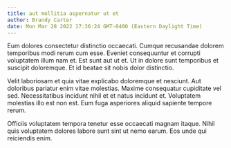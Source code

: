 ```yaml
---
title: aut mollitia aspernatur ut et
author: Brandy Carter
date: Mon Mar 28 2022 17:36:24 GMT-0400 (Eastern Daylight Time)
---
```

Eum dolores consectetur distinctio occaecati. Cumque recusandae dolorem temporibus modi rerum cum esse. Eveniet consequuntur et corrupti voluptatem illum nam et. Est sunt aut ut et. Ut in dolore sunt temporibus et suscipit doloremque. Et id beatae sit nobis dolor distinctio.

 Velit laboriosam et quia vitae explicabo doloremque et nesciunt. Aut doloribus pariatur enim vitae molestias. Maxime consequatur cupiditate vel sed. Necessitatibus incidunt nihil et et natus incidunt et. Voluptatem molestias illo est non est. Eum fuga asperiores aliquid sapiente tempore rerum.

 Officiis voluptatem tempora tenetur esse occaecati magnam itaque. Nihil quis voluptatem dolores labore sunt sint ut nemo earum. Eos unde qui reiciendis enim.